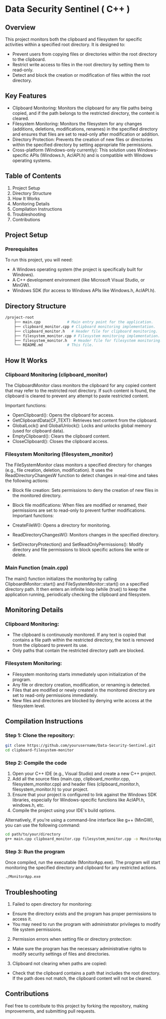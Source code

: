 # Data Security Sentinel ( C++ )

## Overview
This project monitors both the clipboard and filesystem for specific activities within a specified root directory. It is designed to:

- Prevent users from copying files or directories within the root directory to the clipboard.
- Restrict write access to files in the root directory by setting them to read-only.
- Detect and block the creation or modification of files within the root directory.

## Key Features
- Clipboard Monitoring: Monitors the clipboard for any file paths being copied, and if the path belongs to the restricted directory, the content is cleared.
- Filesystem Monitoring: Monitors the filesystem for any changes (additions, deletions, modifications, renames) in the specified directory and ensures that files are set to read-only after modification or addition.
- Directory Protection: Prevents the creation of new files or directories within the specified directory by setting appropriate file permissions.
- Cross-platform (Windows-only currently): This solution uses Windows-specific APIs (Windows.h, AclAPI.h) and is compatible with Windows operating systems.
## Table of Contents
1. Project Setup
2. Directory Structure
3. How It Works
4. Monitoring Details
5. Compilation Instructions
6. Troubleshooting
7. Contributions

## Project Setup
### Prerequisites
To run this project, you will need:

- A Windows operating system (the project is specifically built for Windows).
- A C++ development environment (like Microsoft Visual Studio, or MinGW).
- Windows SDK (for access to Windows APIs like Windows.h, AclAPI.h).

## Directory Structure
```bash
/project-root
    ├── main.cpp            # Main entry point for the application.
    ├── clipboard_monitor.cpp # Clipboard monitoring implementation.
    ├── clipboard_monitor.h   # Header file for clipboard monitoring.
    ├── filesystem_monitor.cpp # Filesystem monitoring implementation.
    ├── filesystem_monitor.h   # Header file for filesystem monitoring.
    └── README.md           # This file.
```    
## How It Works
### Clipboard Monitoring (clipboard_monitor)
The ClipboardMonitor class monitors the clipboard for any copied content that may refer to the restricted root directory. If such content is found, the clipboard is cleared to prevent any attempt to paste restricted content.

Important functions:

- OpenClipboard(): Opens the clipboard for access.
- GetClipboardData(CF_TEXT): Retrieves text content from the clipboard.
- GlobalLock() and GlobalUnlock(): Locks and unlocks global memory (used for clipboard data).
- EmptyClipboard(): Clears the clipboard content.
- CloseClipboard(): Closes the clipboard access.
### Filesystem Monitoring (filesystem_monitor)
The FileSystemMonitor class monitors a specified directory for changes (e.g., file creation, deletion, modification). It uses the ReadDirectoryChangesW function to detect changes in real-time and takes the following actions:

- Block file creation: Sets permissions to deny the creation of new files in the monitored directory.
- Block file modifications: When files are modified or renamed, their permissions are set to read-only to prevent further modifications.
Important functions:

- CreateFileW(): Opens a directory for monitoring.
- ReadDirectoryChangesW(): Monitors changes in the specified directory.
- SetDirectoryProtection() and SetReadOnlyPermissions(): Modify directory and file permissions to block specific actions like write or delete.

### Main Function (main.cpp)
The main() function initializes the monitoring by calling ClipboardMonitor::start() and FileSystemMonitor::start() on a specified directory path. It then enters an infinite loop (while (true)) to keep the application running, periodically checking the clipboard and filesystem.

## Monitoring Details
### Clipboard Monitoring:
- The clipboard is continuously monitored. If any text is copied that contains a file path within the restricted directory, the text is removed from the clipboard to prevent its use.
- Only paths that contain the restricted directory path are blocked.
### Filesystem Monitoring:
- Filesystem monitoring starts immediately upon initialization of the program.
- Any file or directory creation, modification, or renaming is detected.
- Files that are modified or newly created in the monitored directory are set to read-only permissions immediately.
- New files and directories are blocked by denying write access at the filesystem level.

## Compilation Instructions
### Step 1: Clone the repository:
   ```bash
   git clone https://github.com/yourusername/Data-Security-Sentinel.git
   cd clipboard-filesystem-monitor
   ```

### Step 2: Compile the code
1. Open your C++ IDE (e.g., Visual Studio) and create a new C++ project.
2. Add all the source files (main.cpp, clipboard_monitor.cpp, filesystem_monitor.cpp) and header files (clipboard_monitor.h, filesystem_monitor.h) to your project.
3. Ensure that your project is configured to link against the Windows SDK libraries, especially for Windows-specific functions like AclAPI.h, windows.h, etc.
4. Compile the project using your IDE's build options.

Alternatively, if you're using a command-line interface like g++ (MinGW), you can use the following command:

```bash
cd path/to/your/directory
g++ main.cpp clipboard_monitor.cpp filesystem_monitor.cpp -o MonitorApp -lacl
```
### Step 3: Run the program
Once compiled, run the executable (MonitorApp.exe). The program will start monitoring the specified directory and clipboard for any restricted actions.
```bash
./MonitorApp.exe
```

## Troubleshooting
1. Failed to open directory for monitoring:

- Ensure the directory exists and the program has proper permissions to access it.
- You may need to run the program with administrator privileges to modify file system permissions.
2. Permission errors when setting file or directory protection:

- Make sure the program has the necessary administrative rights to modify security settings of files and directories.
3. Clipboard not clearing when paths are copied:

- Check that the clipboard contains a path that includes the root directory. If the path does not match, the clipboard content will not be cleared.


## Contributions
Feel free to contribute to this project by forking the repository, making improvements, and submitting pull requests.